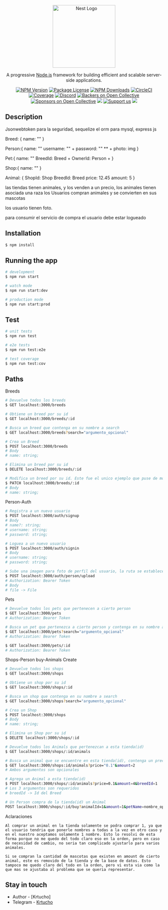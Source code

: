 <p align="center">
  <a href="http://nestjs.com/" target="blank"><img src="https://nestjs.com/img/logo-small.svg" width="200" alt="Nest Logo" /></a>
</p>

[circleci-image]: https://img.shields.io/circleci/build/github/nestjs/nest/master?token=abc123def456
[circleci-url]: https://circleci.com/gh/nestjs/nest

  <p align="center">A progressive <a href="http://nodejs.org" target="_blank">Node.js</a> framework for building efficient and scalable server-side applications.</p>
    <p align="center">
<a href="https://www.npmjs.com/~nestjscore" target="_blank"><img src="https://img.shields.io/npm/v/@nestjs/core.svg" alt="NPM Version" /></a>
<a href="https://www.npmjs.com/~nestjscore" target="_blank"><img src="https://img.shields.io/npm/l/@nestjs/core.svg" alt="Package License" /></a>
<a href="https://www.npmjs.com/~nestjscore" target="_blank"><img src="https://img.shields.io/npm/dm/@nestjs/common.svg" alt="NPM Downloads" /></a>
<a href="https://circleci.com/gh/nestjs/nest" target="_blank"><img src="https://img.shields.io/circleci/build/github/nestjs/nest/master" alt="CircleCI" /></a>
<a href="https://coveralls.io/github/nestjs/nest?branch=master" target="_blank"><img src="https://coveralls.io/repos/github/nestjs/nest/badge.svg?branch=master#9" alt="Coverage" /></a>
<a href="https://discord.gg/G7Qnnhy" target="_blank"><img src="https://img.shields.io/badge/discord-online-brightgreen.svg" alt="Discord"/></a>
<a href="https://opencollective.com/nest#backer" target="_blank"><img src="https://opencollective.com/nest/backers/badge.svg" alt="Backers on Open Collective" /></a>
<a href="https://opencollective.com/nest#sponsor" target="_blank"><img src="https://opencollective.com/nest/sponsors/badge.svg" alt="Sponsors on Open Collective" /></a>
  <a href="https://paypal.me/kamilmysliwiec" target="_blank"><img src="https://img.shields.io/badge/Donate-PayPal-ff3f59.svg"/></a>
    <a href="https://opencollective.com/nest#sponsor"  target="_blank"><img src="https://img.shields.io/badge/Support%20us-Open%20Collective-41B883.svg" alt="Support us"></a>
  <a href="https://twitter.com/nestframework" target="_blank"><img src="https://img.shields.io/twitter/follow/nestframework.svg?style=social&label=Follow"></a>
</p>
  <!--[![Backers on Open Collective](https://opencollective.com/nest/backers/badge.svg)](https://opencollective.com/nest#backer)
  [![Sponsors on Open Collective](https://opencollective.com/nest/sponsors/badge.svg)](https://opencollective.com/nest#sponsor)-->

## Description

Jsonwebtoken para la seguridad, sequelize el orm para mysql, express js

Breed: {
    name: ""
}


Person:{
    name: "" 
    username: "" +
    password: "" ** +
    photo: img
}

Pet:{
    name: ""
    BreedId: Breed +
    OwnerId: Person +
}

Shop:{
    name: ""
}

Animal: {
    ShopId: Shop
    BreedId: Breed
    price: 12.45
    amount: 5
}


las tiendas tienen animales, y los venden a un precio,
los animales tienen asociada una raza
los Usuarios compran animales y se convierten en sus mascotas

los usuario tienen foto.

para consumir el servicio de compra el usuario debe estar logueado

## Installation

```bash
$ npm install
```

## Running the app

```bash
# development
$ npm run start

# watch mode
$ npm run start:dev

# production mode
$ npm run start:prod
```

## Test

```bash
# unit tests
$ npm run test

# e2e tests
$ npm run test:e2e

# test coverage
$ npm run test:cov
```

## Paths

Breeds
```bash
# Devuelve todos los breeds
$ GET localhost:3000/breeds

# Obtiene un breed por su id
$ GET localhost:3000/breeds/:id

# Busca un breed que contenga en su nombre a search
$ GET localhost:3000/breeds?search="argumento_opcional"

# Crea un Breed
$ POST localhost:3000/breeds
# Body
# name: string;

# Elimina un breed por su id
$ DELETE localhost:3000/breeds/:id

# Modifica un breed por su id. Este fue el unico ejemplo que puse de modificar, para ahorrar tiempo, en los demas casos el procedimiento seria parecido
$ PATCH localhost:3000/breeds/:id
# Body
# name: string;

```
Person-Auth
```bash
# Registra a un nuevo usuario
$ POST localhost:3000/auth/signup
# Body
# name?: string;
# username: string;
# password: string;

# Loguea a un nuevo usuario
$ POST localhost:3000/auth/signin
# Body
# username: string;
# password: string;

# Sube una imagen para foto de perfil del usuario, la ruta se establece en la propiedad img
$ POST localhost:3000/auth/person/upload
# Authorization: Bearer Token
# Body
# file -> File
```
Pets
```bash
# Devuelve todos los pets que pertenecen a cierto person
$ GET localhost:3000/pets
# Authorization: Bearer Token

# Busca un pet que pertenezca a cierto person y contenga en su nombre a search
$ GET localhost:3000/pets?search="argumento_opcional"
# Authorization: Bearer Token

$ GET localhost:3000/pets/:id
# Authorization: Bearer Token
```
Shops-Person buy-Animals Create
```bash
# Devuelve todos los shops
$ GET localhost:3000/shops

# Obtiene un shop por su id
$ GET localhost:3000/shops/:id

# Busca un shop que contenga en su nombre a search
$ GET localhost:3000/shops?search="argumento_opcional"

# Crea un Shop
$ POST localhost:3000/shops
# Body
# name: string;

# Elimina un Shop por su id
$ DELETE localhost:3000/shops/:id

# Devuelve todos los Animals que pertenezcan a esta tienda(id)
$ GET localhost:3000/shops/:id/animals

# Busca un animal que se encuentre en esta tienda(id), contenga un precio menor que price y exista en la tienda una cantidad mayor que amount 
$ GET localhost:3000/shops:id/animals?price="0.1"&amount=2
# Ambos argumentos son opcionales

# Agrega un Animal a esta tienda(id)
$ POST localhost:3000/shops/:id/animals?price=0.1&amount=4&breedId=1
# Los 3 argumentos son requeridos
# breedId -> Id del Breed

# Un Person compra de la tienda(id) un Animal
POST localhost:3000/shops/:id/buy?animalId=1&amount=1&petName=nombre_opcional
```
Aclaraciones
```
Al comprar un animal en la tienda solamente se podra comprar 1, ya que el usuario tendria que ponerle nombres a todas a la vez en otro caso y en el nuestro aceptamos solamente 1 nombre. Esto lo resolvi de esta forma porque no me quedo del todo claro eso en la orden, pero en caso de necesidad de cambio, no seria tan complicado ajustarlo para varios animales.

Si se compran la cantidad de mascotas que existen en amount de cierto animal, este es removido de la tienda y de la base de datos. Esto tampoco me quedo claro del todo en la orden, pero vi esta via como la que mas se ajustaba al problema que se queria representar.
```



## Stay in touch

- Author - [Krtucho]
- Telegram - [Krtucho](https://t.me/Krtucho)
